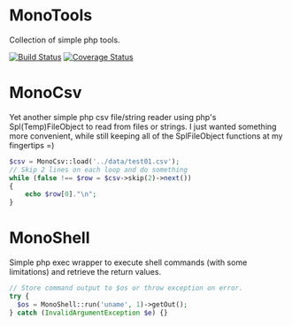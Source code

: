 # MonoTools
Collection of simple php tools.

[![Build Status](https://travis-ci.org/nimmneun/MonoTools.svg?branch=master)](https://travis-ci.org/nimmneun/MonoTools)
<a href='https://coveralls.io/r/nimmneun/MonoTools?branch=master'><img src='https://coveralls.io/repos/nimmneun/MonoTools/badge.svg?branch=master' alt='Coverage Status' /></a>

# MonoCsv
Yet another simple php csv file/string reader using php's Spl(Temp)FileObject to read from files or strings. I just wanted something more convenient, while still keeping all of the SplFileObject functions at my fingertips =)
```php
$csv = MonoCsv::load('../data/test01.csv');
// Skip 2 lines on each loop and do something
while (false !== $row = $csv->skip(2)->next())
{
    echo $row[0]."\n";
}
```
# MonoShell
Simple php exec wrapper to execute shell commands (with some limitations) and retrieve the return values.
```php
// Store command output to $os or throw exception on error.
try {
  $os = MonoShell::run('uname', 1)->getOut();
} catch (InvalidArgumentException $e) {}
```
